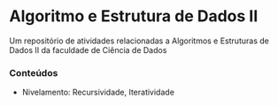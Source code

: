 # Algoritmo e Estrutura de Dados II
Um repositório de atividades relacionadas a Algoritmos e Estruturas de Dados II da faculdade de Ciência de Dados

### Conteúdos
- Nivelamento: Recursividade, Iteratividade
